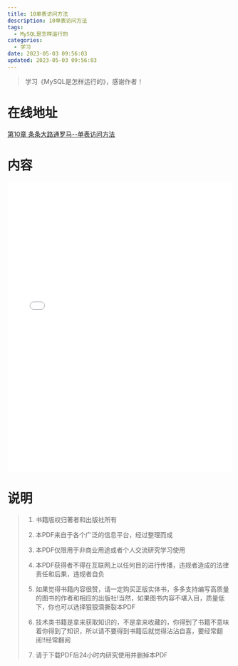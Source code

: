 ```yaml
---
title: 10单表访问方法
description: 10单表访问方法
tags:
  - MySQL是怎样运行的
categories:
  - 学习
date: 2023-05-03 09:56:03
updated: 2023-05-03 09:56:03
---
```


> 学习《MySQL是怎样运行的》，感谢作者！

# 在线地址

<a target="_blank" href="/myjs/pdfjs/web/viewer.html?file=https://raw.githubusercontent.com/lwmfjc/files/main/work/mysql/how_mysql_run/第10章 条条大路通罗马--单表访问方法.pdf">第10章 条条大路通罗马--单表访问方法</a>

# 内容

<iframe src='/myjs/pdfjs/web/viewer.html?file=https://raw.githubusercontent.com/lwmfjc/files/main/work/mysql/how_mysql_run/第10章 条条大路通罗马--单表访问方法.pdf' style="padding: 0;width:100%;"  style="padding: 0;width:100%;" marginwidth="0" frameborder="no" scrolling="no" height="650px"></iframe>

# 说明

> 1. 书籍版权归著者和出版社所有
> 2. 本PDF来自于各个广泛的信息平台，经过整理而成
>
> 3. 本PDF仅限用于非商业用途或者个人交流研究学习使用
> 4. 本PDF获得者不得在互联网上以任何目的进行传播，违规者造成的法律责任和后果，违规者自负
> 5. 如果觉得书籍内容很赞，请一定购买正版实体书，多多支持编写高质量的图书的作者和相应的出版社!当然，如果图书内容不堪入目，质量低下，你也可以选择狠狠滴撕裂本PDF
> 6. 技术类书籍是拿来获取知识的，不是拿来收藏的，你得到了书籍不意味着你得到了知识，所以请不要得到书籍后就觉得沾沾自喜，要经常翻阅!!经常翻阅
> 7. 请于下载PDF后24小时内研究使用并删掉本PDF

